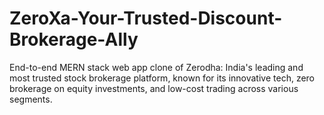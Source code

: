 # ZeroXa-Your-Trusted-Discount-Brokerage-Ally
End-to-end MERN stack web app clone of Zerodha: India's leading and most trusted stock brokerage platform, known for its innovative tech, zero brokerage on equity investments, and low-cost trading across various segments.  
